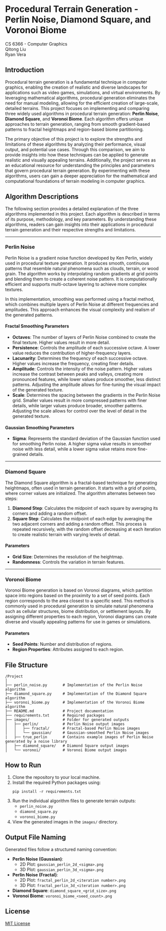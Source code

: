 # Procedural Terrain Generation - Perlin Noise, Diamond Square, and Voronoi Biome
CS 6366 - Computer Graphics  <br/>
Qitong Liu  
Ryan Vera


## Introduction
Procedural terrain generation is a fundamental technique in computer graphics, enabling the creation of realistic and diverse landscapes for applications such as video games, simulations, and virtual environments. By leveraging mathematical algorithms, procedural generation eliminates the need for manual modeling, allowing for the efficient creation of large-scale, detailed terrains. This project focuses on implementing and comparing three widely used algorithms in procedural terrain generation: **Perlin Noise**, **Diamond Square**, and **Voronoi Biome**. Each algorithm offers unique approaches to terrain generation, ranging from smooth gradient-based patterns to fractal heightmaps and region-based biome partitioning.

The primary objective of this project is to explore the strengths and limitations of these algorithms by analyzing their performance, visual output, and potential use cases. Through this comparison, we aim to provide insights into how these techniques can be applied to generate realistic and visually appealing terrains. Additionally, the project serves as an educational resource for understanding the principles and parameters that govern procedural terrain generation. By experimenting with these algorithms, users can gain a deeper appreciation for the mathematical and computational foundations of terrain modeling in computer graphics.

## Algorithm Descriptions
The following section provides a detailed explanation of the three algorithms implemented in this project. Each algorithm is described in terms of its purpose, methodology, and key parameters. By understanding these algorithms, readers can gain insights into their applications in procedural terrain generation and their respective strengths and limitations.

---

### Perlin Noise
Perlin Noise is a gradient noise function developed by Ken Perlin, widely used in procedural texture generation. It produces smooth, continuous patterns that resemble natural phenomena such as clouds, terrain, or wood grain. The algorithm works by interpolating random gradients at grid points and blending them to create a coherent noise pattern. It is computationally efficient and supports multi-octave layering to achieve more complex textures. 

In this implementation, smoothing was performed using a fractal method, which combines multiple layers of Perlin Noise at different frequencies and amplitudes. This approach enhances the visual complexity and realism of the generated patterns.

#### Fractal Smoothing Parameters
- **Octaves**: The number of layers of Perlin Noise combined to create the final texture. Higher values result in more detail.
- **Persistence**: Controls the amplitude of each successive octave. A lower value reduces the contribution of higher-frequency layers.
- **Lacunarity**: Determines the frequency of each successive octave. Higher values increase the frequency, creating finer details.
- **Amplitude**: Controls the intensity of the noise pattern. Higher values increase the contrast between peaks and valleys, creating more pronounced features, while lower values produce smoother, less distinct patterns. Adjusting the amplitude allows for fine-tuning the visual impact of the generated texture.
- **Scale**: Determines the spacing between the gradients in the Perlin Noise grid. Smaller values result in more compressed patterns with finer details, while larger values produce broader, smoother patterns. Adjusting the scale allows for control over the level of detail in the generated texture.

#### Gaussian Smoothing Parameters
- **Sigma**: Represents the standard deviation of the Gaussian function used for smoothing Perlin noise. 
    A higher sigma value results in smoother noise with less detail, while a lower sigma value retains more fine-grained details.

---

### Diamond Square
The Diamond Square algorithm is a fractal-based technique for generating heightmaps, often used in terrain generation. It starts with a grid of points, where corner values are initialized. The algorithm alternates between two steps:
1. **Diamond Step**: Calculates the midpoint of each square by averaging its corners and adding a random offset.
2. **Square Step**: Calculates the midpoint of each edge by averaging the two adjacent corners and adding a random offset.
This process is repeated recursively, with the random offset decreasing at each iteration to create realistic terrain with varying levels of detail.

#### Parameters
- **Grid Size**: Determines the resolution of the heightmap.
- **Randomness**: Controls the variation in terrain features.

---

### Voronoi Biome
Voronoi Biome generation is based on Voronoi diagrams, which partition space into regions based on the proximity to a set of seed points. Each region corresponds to the area closest to a specific seed. This method is commonly used in procedural generation to simulate natural phenomena such as cellular structures, biome distribution, or settlement layouts. By assigning different properties to each region, Voronoi diagrams can create diverse and visually appealing patterns for use in games or simulations.

#### Parameters
- **Seed Points**: Number and distribution of regions.
- **Region Properties**: Attributes assigned to each region.

## File Structure
```
/Project
│
├── perlin_noise.py       # Implementation of the Perlin Noise algorithm
├── diamond_square.py     # Implementation of the Diamond Square algorithm
├── voronoi_biome.py      # Implementation of the Voronoi Biome algorithm
├── README.md             # Project documentation
├── requirements.txt      # Required packages
├── images/               # Folder for generated outputs
│   ├── perlin/           # Perlin Noise output images
│   │   ├── fractal/      # Fractal-based Perlin Noise images
│   │   └── gaussian/     # Gaussian-smoothed Perlin Noise images
|   ├── true_perlin       # Contains example images of Perlin Noise generated by a noise library 
│   ├── diamond_square/   # Diamond Square output images
│   └── voronoi/          # Voronoi Biome output images
```

## How to Run
1. Clone the repository to your local machine.
2. Install the required Python packages using:
   ```
   pip install -r requirements.txt
   ```
3. Run the individual algorithm files to generate terrain outputs:
   - `perlin_noise.py`
   - `diamond_square.py`
   - `voronoi_biome.py`
4. View the generated images in the `images/` directory.

## Output File Naming
Generated files follow a structured naming convention:
- **Perlin Noise (Gaussian)**:
  - 2D Plot: `gaussian_perlin_2d_<sigma>.png`
  - 3D Plot: `gaussian_perlin_3d_<sigma>.png`
- **Perlin Noise (Fractal)**:
  - 2D Plot: `fractal_perlin_2d_<iteration number>.png`
  - 3D Plot: `fractal_perlin_3d_<iteration number>.png`
- **Diamond Square**: `diamond_square_<grid_size>.png`
- **Voronoi Biome**: `voronoi_biome_<seed_count>.png`

## License
[MIT License](LICENSE)
